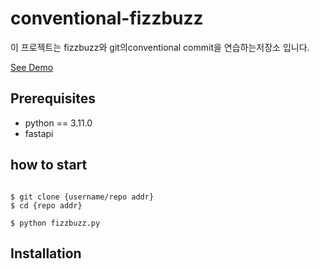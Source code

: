 # conventional-fizzbuzz

이 프로젝트는 fizzbuzz와 git의conventional commit을 연습하는저장소 입니다.

[See Demo](https://www.google.com)

## Prerequisites

- python == 3.11.0
- fastapi

## how to start

```shell

$ git clone {username/repo addr}
$ cd {repo addr}

$ python fizzbuzz.py

```

## Installation

